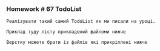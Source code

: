 ### Homework # 67 TodoList
    Реалізувати такий самий TodoList як ми писали на уроці.

    Приклад туду лісту прикладений файломи нижче

    Верстку можете брати із файлів які прикріплені нижче